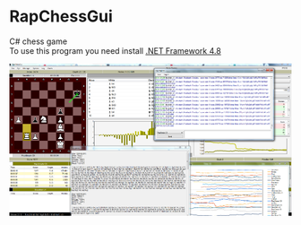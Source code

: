 # RapChessGui
C# chess game<br/>
To use this program you need install  <a href="https://dotnet.microsoft.com/download/dotnet-framework/net48">.NET Framework 4.8</a>

![Clipboard](https://github.com/Thibor/RapChessGui/blob/master/Resources/Clipboard.png)